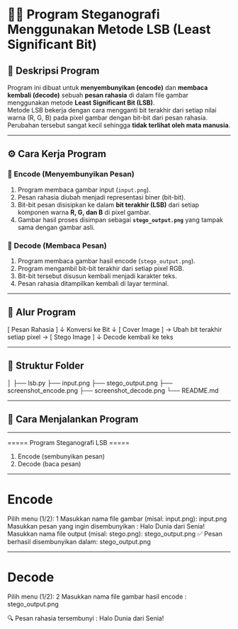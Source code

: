 # 🕵️‍♀️ Program Steganografi Menggunakan Metode LSB (Least Significant Bit)

## 📌 Deskripsi Program
Program ini dibuat untuk **menyembunyikan (encode)** dan **membaca kembali (decode)** sebuah **pesan rahasia** di dalam file gambar menggunakan metode **Least Significant Bit (LSB)**.  
Metode LSB bekerja dengan cara mengganti bit terakhir dari setiap nilai warna (R, G, B) pada pixel gambar dengan bit-bit dari pesan rahasia.  
Perubahan tersebut sangat kecil sehingga **tidak terlihat oleh mata manusia**.

---

## ⚙️ Cara Kerja Program

### 🔹 Encode (Menyembunyikan Pesan)
1. Program membaca gambar input (`input.png`).
2. Pesan rahasia diubah menjadi representasi biner (bit-bit).
3. Bit-bit pesan disisipkan ke dalam **bit terakhir (LSB)** dari setiap komponen warna **R, G, dan B** di pixel gambar.
4. Gambar hasil proses disimpan sebagai **`stego_output.png`** yang tampak sama dengan gambar asli.

### 🔹 Decode (Membaca Pesan)
1. Program membaca gambar hasil encode (`stego_output.png`).
2. Program mengambil bit-bit terakhir dari setiap pixel RGB.
3. Bit-bit tersebut disusun kembali menjadi karakter teks.
4. Pesan rahasia ditampilkan kembali di layar terminal.

---

## 🧠 Alur Program

[ Pesan Rahasia ]
↓
Konversi ke Bit
↓
[ Cover Image ] → Ubah bit terakhir setiap pixel → [ Stego Image ]
↓
Decode kembali ke teks


---

## 📂 Struktur Folder
│
├── lsb.py
├── input.png
├── stego_output.png
├── screenshot_encode.png
├── screenshot_decode.png
└── README.md



---

## 🚀 Cara Menjalankan Program
---

===== Program Steganografi LSB =====
1. Encode (sembunyikan pesan)
2. Decode (baca pesan)

---
# Encode
Pilih menu (1/2): 1
Masukkan nama file gambar (misal: input.png): input.png
Masukkan pesan yang ingin disembunyikan : Halo Dunia dari Senia!
Masukkan nama file output (misal: stego.png): stego_output.png
✅ Pesan berhasil disembunyikan dalam: stego_output.png

---
# Decode
Pilih menu (1/2): 2
Masukkan nama file gambar hasil encode : stego_output.png

🔍 Pesan rahasia tersembunyi :
Halo Dunia dari Senia!





